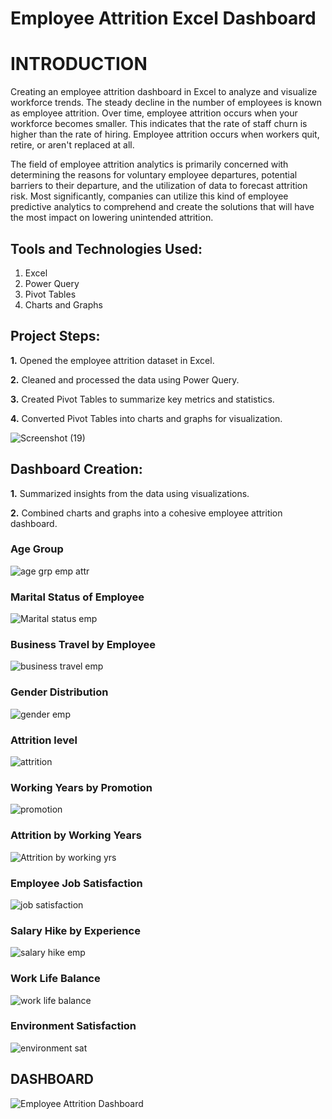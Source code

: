 # Employee Attrition Excel Dashboard

# INTRODUCTION

Creating an employee attrition dashboard in Excel to analyze and visualize workforce trends.
The steady decline in the number of employees is known as employee attrition. Over time, employee attrition occurs when your workforce becomes smaller. This indicates that the rate of staff churn is higher than the rate of hiring. Employee attrition occurs when workers quit, retire, or aren't replaced at all.

The field of employee attrition analytics is primarily concerned with determining the reasons for voluntary employee departures, potential barriers to their departure, and the utilization of data to forecast attrition risk. Most significantly, companies can utilize this kind of employee predictive analytics to comprehend and create the solutions that will have the most impact on lowering unintended attrition.

## Tools and Technologies Used:

1. Excel
2. Power Query
3. Pivot Tables
4. Charts and Graphs

## Project Steps:

**1.** Opened the employee attrition dataset in Excel.

**2.** Cleaned and processed the data using Power Query.

**3.** Created Pivot Tables to summarize key metrics and statistics.

**4.** Converted Pivot Tables into charts and graphs for visualization.

![Screenshot (19)](https://github.com/Shana-Naz/Employee_Attrition_dashboard/assets/123564734/4d10ff23-9c31-4ebc-a33f-559569cea3df)

## Dashboard Creation:

**1.** Summarized insights from the data using visualizations.

**2.** Combined charts and graphs into a cohesive employee attrition dashboard.

### Age Group

![age grp emp attr](https://github.com/Shana-Naz/Employee_Attrition_dashboard/assets/123564734/e9ad44cd-3caa-4a48-ab3a-6b34135c7a95)

### Marital Status of Employee

![Marital status emp](https://github.com/Shana-Naz/Employee_Attrition_dashboard/assets/123564734/e4b161f1-67c7-4239-b9f9-90b2596064c0)

### Business Travel by Employee

![business travel emp](https://github.com/Shana-Naz/Employee_Attrition_dashboard/assets/123564734/a483dd52-eb4b-4269-8192-f41bed969d14)

### Gender Distribution

![gender emp](https://github.com/Shana-Naz/Employee_Attrition_dashboard/assets/123564734/3dc58725-6bb4-4604-b11f-7c4537b8747b)

### Attrition level

![attrition](https://github.com/Shana-Naz/Employee_Attrition_dashboard/assets/123564734/41fdc5f7-dd83-4c42-81b3-e288ed2abbfc)

### Working Years by Promotion

![promotion](https://github.com/Shana-Naz/Employee_Attrition_dashboard/assets/123564734/37f9481a-ac4d-4340-80dd-4c88bde38899)

### Attrition by Working Years

![Attrition by working yrs](https://github.com/Shana-Naz/Employee_Attrition_dashboard/assets/123564734/89f04aff-92f6-4ec8-870b-bb0ad2ec7d4d)

### Employee Job Satisfaction

![job satisfaction](https://github.com/Shana-Naz/Employee_Attrition_dashboard/assets/123564734/4cdd2c8b-5912-4fcb-89b2-670895713b25)

### Salary Hike by Experience

![salary hike emp](https://github.com/Shana-Naz/Employee_Attrition_dashboard/assets/123564734/23f195eb-e15b-460b-bfc0-e02371fc3778)

### Work Life Balance

![work life balance](https://github.com/Shana-Naz/Employee_Attrition_dashboard/assets/123564734/9cfb7739-c612-4dcd-972e-a94cf60dc635)

### Environment Satisfaction

![environment sat](https://github.com/Shana-Naz/Employee_Attrition_dashboard/assets/123564734/3ab0a9d7-ba09-4da5-b4a1-e0577fcbd21a)

## DASHBOARD

![Employee Attrition Dashboard](https://github.com/Shana-Naz/Employee_Attrition_dashboard/assets/123564734/26c3f496-fcef-4f9f-bcdf-181bdb890f82)












